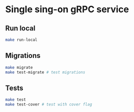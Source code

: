 # Single sing-on gRPC service

## Run local
```bash
make run-local
```

## Migrations
```bash
make migrate  
make test-migrate # test migrations
```

## Tests
```bash
make test  
make test-cover # test with cover flag
```